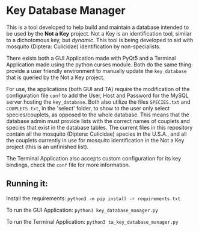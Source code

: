 # Key Database Manager

This is a tool developed to help build and maintain a database intended to be used by the **Not a Key** project. Not a Key is an identification tool, similar to a dichotomous key, but *dynamic*. This tool is being developed to aid with mosquito (Diptera: Culicidae) identification by non-specialists.

There exists both a GUI Application made with PyQt5 and a Terminal Application made using the python curses module. Both do the same thing: provide a user friendly environment to manually update the `key_database` that is queried by the Not a Key project.

For use, the applications (both GUI and TA) require the modification of the configuration file `conf` to add the User, Host and Password for the MySQL server hosting the `key_database`. Both also utilize the files `SPECIES.txt` and `COUPLETS.txt`, in the 'select' folder, to show to the user only select species/couplets, as opposed to the whole database. This means that the database admin must provide lists with the correct names of couplets and species that exist in the database tables. The current files in this repository contain all the mosquito (Diptera: Culicidae) species in the U.S.A., and all the couplets currently in use for mosquito identification in the Not a Key project (this is an unfinished list).

The Terminal Application also accepts custom configuration for its key bindings, check the `conf` file for more information.

## Running it:

Install the requirements:
`python3 -m pip install -r requirements.txt`

To run the GUI Application:
`python3 key_database_manager.py`

To run the Terminal Application:
`python3 ta_key_database_manager.py`
